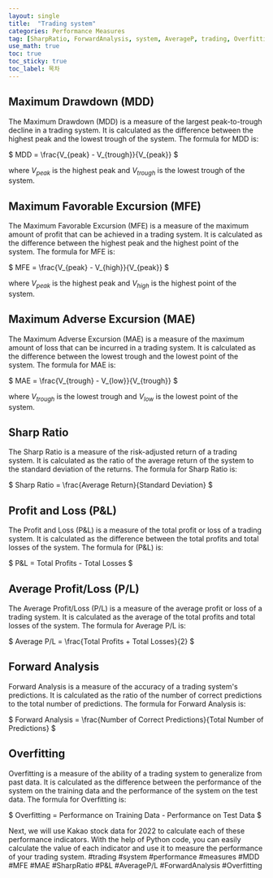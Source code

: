 ```yaml
---
layout: single
title:  "Trading system"
categories: Performance Measures
tag: [SharpRatio, ForwardAnalysis, system, AverageP, trading, Overfitting, measures, performance]
use_math: true
toc: true
toc_sticky: true
toc_label: 목차
---
```

## Maximum Drawdown (MDD)
The Maximum Drawdown (MDD) is a measure of the largest peak-to-trough decline in a trading system. It is calculated as the difference between the highest peak and the lowest trough of the system. The formula for MDD is:

$ MDD = \frac{V_{peak} - V_{trough}}{V_{peak}} $

where $V_{peak}$ is the highest peak and $V_{trough}$ is the lowest trough of the system.

## Maximum Favorable Excursion (MFE)
The Maximum Favorable Excursion (MFE) is a measure of the maximum amount of profit that can be achieved in a trading system. It is calculated as the difference between the highest peak and the highest point of the system. The formula for MFE is:

$ MFE = \frac{V_{peak} - V_{high}}{V_{peak}} $

where $V_{peak}$ is the highest peak and $V_{high}$ is the highest point of the system.

## Maximum Adverse Excursion (MAE)
The Maximum Adverse Excursion (MAE) is a measure of the maximum amount of loss that can be incurred in a trading system. It is calculated as the difference between the lowest trough and the lowest point of the system. The formula for MAE is:

$ MAE = \frac{V_{trough} - V_{low}}{V_{trough}} $

where $V_{trough}$ is the lowest trough and $V_{low}$ is the lowest point of the system.

## Sharp Ratio
The Sharp Ratio is a measure of the risk-adjusted return of a trading system. It is calculated as the ratio of the average return of the system to the standard deviation of the returns. The formula for Sharp Ratio is:

$ Sharp Ratio = \frac{Average Return}{Standard Deviation} $

## Profit and Loss (P&L)
The Profit and Loss (P&L) is a measure of the total profit or loss of a trading system. It is calculated as the difference between the total profits and total losses of the system. The formula for (P&L) is:

$ P&L = Total Profits - Total Losses $

## Average Profit/Loss (P/L)
The Average Profit/Loss (P/L) is a measure of the average profit or loss of a trading system. It is calculated as the average of the total profits and total losses of the system. The formula for Average P/L is:

$ Average P/L = \frac{Total Profits + Total Losses}{2} $

## Forward Analysis
Forward Analysis is a measure of the accuracy of a trading system's predictions. It is calculated as the ratio of the number of correct predictions to the total number of predictions. The formula for Forward Analysis is:

$ Forward Analysis = \frac{Number of Correct Predictions}{Total Number of Predictions} $

## Overfitting
Overfitting is a measure of the ability of a trading system to generalize from past data. It is calculated as the difference between the performance of the system on the training data and the performance of the system on the test data. The formula for Overfitting is:

$ Overfitting = Performance on Training Data - Performance on Test Data $

Next, we will use Kakao stock data for 2022 to calculate each of these performance indicators. With the help of Python code, you can easily calculate the value of each indicator and use it to measure the performance of your trading system. #trading #system #performance #measures #MDD #MFE #MAE #SharpRatio #P&L #AverageP/L #ForwardAnalysis #Overfitting
